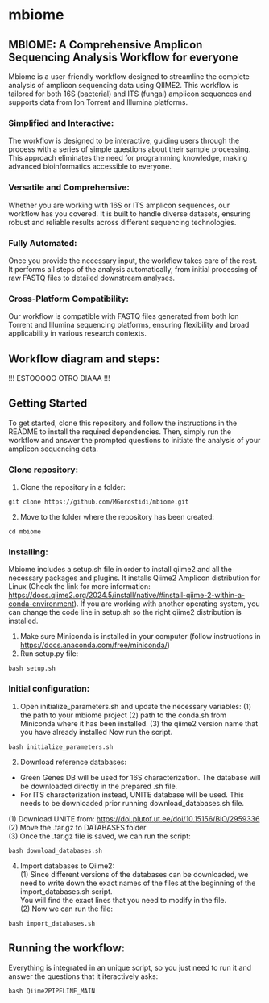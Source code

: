 # mbiome

## MBIOME: A Comprehensive Amplicon Sequencing Analysis Workflow for everyone

Mbiome is a user-friendly workflow designed to streamline the complete analysis of amplicon sequencing data using QIIME2. This workflow is tailored for both 16S (bacterial) and ITS (fungal) amplicon sequences and supports data from Ion Torrent and Illumina platforms.

### Simplified and Interactive:
The workflow is designed to be interactive, guiding users through the process with a series of simple questions about their sample processing. This approach eliminates the need for programming knowledge, making advanced bioinformatics accessible to everyone.

### Versatile and Comprehensive: 
Whether you are working with 16S or ITS amplicon sequences, our workflow has you covered. It is built to handle diverse datasets, ensuring robust and reliable results across different sequencing technologies.

### Fully Automated:
Once you provide the necessary input, the workflow takes care of the rest. It performs all steps of the analysis automatically, from initial processing of raw FASTQ files to detailed downstream analyses.

### Cross-Platform Compatibility:
Our workflow is compatible with FASTQ files generated from both Ion Torrent and Illumina sequencing platforms, ensuring flexibility and broad applicability in various research contexts.

## Workflow diagram and steps: 

!!! ESTOOOOO OTRO DIAAA !!!

## Getting Started

To get started, clone this repository and follow the instructions in the README to install the required dependencies. Then, simply run the workflow and answer the prompted questions to initiate the analysis of your amplicon sequencing data.

### Clone repository: 
1. Clone the repository in a folder: 
```shell
git clone https://github.com/MGorostidi/mbiome.git
```
2. Move to the folder where the repository has been created: 
```
cd mbiome
```

### Installing: 

Mbiome includes a setup.sh file in order to install qiime2 and all the necessary packages and plugins. It installs Qiime2 Amplicon distribution for Linux (Check the link for more information: https://docs.qiime2.org/2024.5/install/native/#install-qiime-2-within-a-conda-environment). If you are working with another operating system, you can change the code line in setup.sh so the right qiime2 distribution is installed.

1. Make sure Miniconda is installed in your computer (follow instructions in https://docs.anaconda.com/free/miniconda/)
2. Run setup.py file: 
```shell
bash setup.sh
```
<!-- 
2. Update conda:
```shell
conda update conda
```
<!-- 3. Install wget:
```shell
conda install wget
``` -->
<!-- 3. Create Qiime2 environment:  -->

<!-- ```shell
conda env create -n qiime2-amplicon-2024.5 --file https://data.qiime2.org/distro/amplicon/qiime2-amplicon-2024.5-py39-linux-conda.yml
``` -->
<!-- ```shell
wget https://data.qiime2.org/distro/amplicon/qiime2-amplicon-2024.2-py38-linux-conda.yml
conda env create -n qiime2-amplicon-2024.2 --file qiime2-amplicon-2024.2-py38-linux-conda.yml
rm qiime2-amplicon-2024.2-py38-linux-conda.yml
```
#4. Downloading MetagenomicsPP plugin by Thermofisher: 
```shell
# From https://apps.thermofisher.com/apps/spa/#/publiclib/plugins , after loggin in in the Thermofisher account.
# 1) Log in (or Sign in) in Thermofisher.
# 2) Go to https://apps.thermofisher.com/apps/spa/#/publiclib/plugins 
# 3) Search for MetagenomicsPP and download it
# 4) Unzip the downloaded .zip folder
# 5) Move the MetagenomicsPP folder to the mbiome folder. 
``

<!-- 5. Downloading and Installing Sidle for reconstruction: 
```shell
# Downloading Sidle and installing Sidle: 
# Tutorial: https://q2-sidle.readthedocs.io/en/latest/database_preparation.html
# Activate your qiime2 environment: 
conda activate qiime2-amplicon-2024.5
conda install dask
conda install -c conda-forge -c bioconda -c qiime2 -c defaults xmltodict
# pip install git+https://github.com/bokulich-lab/RESCRIPt.git # IF RESCRIPT IS NOT INSTALLED IN YOUR QIIME2 ENVIRONMENT (Last versions normally include it)
pip install git+https://github.com/jwdebelius/q2-sidle
qiime dev refresh-cache
```
6. Downloading and Installing Sidle for reconstruction: 
```shell
# Downloading Sidle and installing Sidle: 
# Tutorial: https://q2-sidle.readthedocs.io/en/latest/database_preparation.html
# Activate your qiime2 environment: 
conda activate qiime2-amplicon-2024.5
conda install dask
conda install -c conda-forge -c bioconda -c qiime2 -c defaults xmltodict
# pip install git+https://github.com/bokulich-lab/RESCRIPt.git # IF RESCRIPT IS NOT INSTALLED IN YOUR QIIME2 ENVIRONMENT (Last versions normally include it)
pip install git+https://github.com/jwdebelius/q2-sidle
qiime dev refresh-cache
```
7. Create Picrust2 environment for Picrust2 analysis: 
```shell
#From Picrust2 tutorial: https://github.com/picrust/picrust2/wiki/PICRUSt2-Tutorial-(v2.3.0-beta)
conda create -n picrust2 -c bioconda -c conda-forge picrust2=2.3.0_b
```
8. Install Metnet for functional analysis: 
```shell
#From tutorial: https://github.com/PlanesLab/q2-metnet
conda activate qiime2-amplicon-2024.5
git clone https://github.com/PlanesLab/q2-metnet.git
cd q2-metnet/q2_metnet/
unzip data.zip
rm data.zip
cd ..
python setup.py install
qiime dev refresh-cache

``` -->



### Initial configuration: 
1. Open initialize_parameters.sh and update the necessary variables: 
(1) the path to your mbiome project
(2) path to the conda.sh from Miniconda where it has been installed.
(3) the qiime2 version name that you have already installed
Now run the script. 
```shell
bash initialize_parameters.sh
```

2. Download reference databases: 
- Green Genes DB will be used for 16S characterization. The database will be downloaded directly in the prepared .sh file. 
- For ITS characterization instead, UNITE database will be used. This needs to be downloaded prior running download_databases.sh file. 

(1) Download UNITE from: https://doi.plutof.ut.ee/doi/10.15156/BIO/2959336<br>
(2) Move the .tar.gz to DATABASES folder<br>
(3) Once the .tar.gz file is saved, we can run the script: 

```shell
bash download_databases.sh
```
4. Import databases to Qiime2:<br>
(1) Since different versions of the databases can be downloaded, we need to write down the exact names of the files at the beginning of the import_databases.sh script.<br>
You will find the exact lines that you need to modify in the file.<br>
(2) Now we can run the file: 
```shell
bash import_databases.sh
```

## Running the workflow: 
Everything is integrated in an unique script, so you just need to run it and answer the questions that it iteractively asks:
```shell
bash Qiime2PIPELINE_MAIN
```